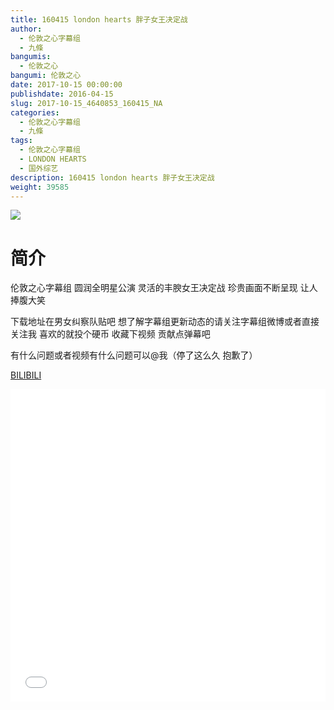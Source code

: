 ```yaml
---
title: 160415 london hearts 胖子女王决定战
author: 
  - 伦敦之心字幕组
  - 九條
bangumis: 
  - 伦敦之心
bangumi: 伦敦之心
date: 2017-10-15 00:00:00
publishdate: 2016-04-15
slug: 2017-10-15_4640853_160415_NA
categories: 
  - 伦敦之心字幕组
  - 九條
tags: 
  - 伦敦之心字幕组
  - LONDON HEARTS
  - 国外综艺
description: 160415 london hearts 胖子女王决定战
weight: 39585
---
```


![](https://i.imgur.com/AvEcoSI.jpg)

# 简介  
伦敦之心字幕组 圆润全明星公演 灵活的丰腴女王决定战 珍贵画面不断呈现 让人捧腹大笑 
下载地址在男女纠察队贴吧 想了解字幕组更新动态的请关注字幕组微博或者直接关注我 喜欢的就投个硬币 收藏下视频 贡献点弹幕吧
有什么问题或者视频有什么问题可以@我（停了这么久 抱歉了）

  [BILIBILI](https://www.bilibili.com/video/av4640853/)


  <iframe src="//www.bilibili.com/html/html5player.html?cid=7529182&aid=4640853" width="100%" height="500" frameborder="0" allowfullscreen="allowfullscreen"></iframe>
